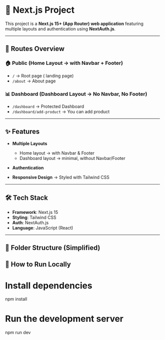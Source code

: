 # 🚀 Next.js Project

This project is a **Next.js 15+ (App Router) web application** featuring multiple layouts and authentication using **NextAuth.js**.

---

## 📌 Routes Overview

### 🏠 Public (Home Layout → with Navbar + Footer)

- `/` → Root page ( landing page)
- `/about` → About page

### 📊 Dashboard (Dashboard Layout → No Navbar, No Footer)

- `/dashboard` → Protected Dashboard
- `/dashboard/add-product` → You can add product

---

## ✨ Features

- **Multiple Layouts**
  - Home layout → with Navbar & Footer
  - Dashboard layout → minimal, without Navbar/Footer
- **Authentication**

- **Responsive Design** → Styled with Tailwind CSS

---

## 🛠️ Tech Stack

- **Framework**: Next.js 15
- **Styling**: Tailwind CSS
- **Auth**: NextAuth.js
- **Language**: JavaScript (React)

---

## 📂 Folder Structure (Simplified)

## 🚀 How to Run Locally

# Install dependencies

npm install

# Run the development server

npm run dev
